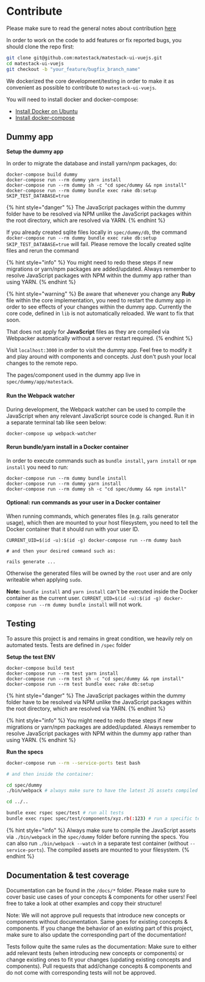 # Contribute

Please make sure to read the general notes about contribution [here](https://docs.matestack.io/about/community-team/contribute)

In order to work on the code to add features or fix reported bugs, you should clone the repo first:

```bash
git clone git@github.com:matestack/matestack-ui-vuejs.git
cd matestack-ui-vuejs
git checkout -b "your_feature/bugfix_branch_name"
```

We dockerized the core development/testing in order to make it as convenient as possible to contribute to `matestack-ui-vuejs`.

You will need to install docker and docker-compose:

* [Install Docker on Ubuntu](https://docs.docker.com/install/linux/docker-ce/ubuntu/#install-using-the-convenience-script)
* [Install docker-compose](https://docs.docker.com/compose/install/)

## Dummy app

**Setup the dummy app**

In order to migrate the database and install yarn/npm packages, do:

```
docker-compose build dummy
docker-compose run --rm dummy yarn install
docker-compose run --rm dummy sh -c "cd spec/dummy && npm install"
docker-compose run --rm dummy bundle exec rake db:setup SKIP_TEST_DATABASE=true
```

{% hint style="danger" %}
The JavaScript packages within the dummy folder have to be resolved via NPM unlike the JavaScript packages within the root directory, which are resolved via YARN.
{% endhint %}

If you already created sqlite files locally in `spec/dummy/db`, the command `docker-compose run --rm dummy bundle exec rake db:setup SKIP_TEST_DATABASE=true` will fail. Please remove the locally created sqlite files and rerun the command

{% hint style="info" %}
You might need to redo these steps if new migrations or yarn/npm packages are added/updated. Always remember to resolve JavaScript packages with NPM within the dummy app rather than using YARN.
{% endhint %}

{% hint style="warning" %}
Be aware that whenever you change any **Ruby** file within the core implementation, you need to restart the dummy app in order to see effects of your changes within the dummy app. Currently the core code, defined in `lib` is not automatically reloaded. We want to fix that soon.

That does not apply for **JavaScript** files as they are compiled via Webpacker automatically without a server restart required.
{% endhint %}

Visit `localhost:3000` in order to visit the dummy app. Feel free to modify it and play around with components and concepts. Just don't push your local changes to the remote repo.

The pages/component used in the dummy app live in `spec/dummy/app/matestack`.

#### Run the Webpack watcher

During development, the Webpack watcher can be used to compile the JavaScript when any relevant JavaScript source code is changed. Run it in a separate terminal tab like seen below:

```
docker-compose up webpack-watcher
```

#### Rerun bundle/yarn install in a Docker container

In order to execute commands such as `bundle install`, `yarn install` or `npm install` you need to run:

```
docker-compose run --rm dummy bundle install
docker-compose run --rm dummy yarn install
docker-compose run --rm dummy sh -c "cd spec/dummy && npm install"
```

#### Optional: run commands as your user in a Docker container

When running commands, which generates files (e.g. rails generator usage), which then are mounted to your host filesystem, you need to tell the Docker container that it should run with your user ID.

```
CURRENT_UID=$(id -u):$(id -g) docker-compose run --rm dummy bash

# and then your desired command such as:

rails generate ...
```

Otherwise the generated files will be owned by the `root` user and are only writeable when applying `sudo`.

**Note:** `bundle install` and `yarn install` can't be executed inside the Docker container as the current user. `CURRENT_UID=$(id -u):$(id -g) docker-compose run --rm dummy bundle install` will not work.

## Testing

To assure this project is and remains in great condition, we heavily rely on automated tests. Tests are defined in `/spec` folder

**Setup the test ENV**

```
docker-compose build test
docker-compose run --rm test yarn install
docker-compose run --rm test sh -c "cd spec/dummy && npm install"
docker-compose run --rm test bundle exec rake db:setup
```

{% hint style="danger" %}
The JavaScript packages within the dummy folder have to be resolved via NPM unlike the JavaScript packages within the root directory, which are resolved via YARN.
{% endhint %}

{% hint style="info" %}
You might need to redo these steps if new migrations or yarn/npm packages are added/updated. Always remember to resolve JavaScript packages with NPM within the dummy app rather than using YARN.
{% endhint %}

**Run the specs**

```bash
docker-compose run --rm --service-ports test bash

# and then inside the container:

cd spec/dummy
./bin/webpack # always make sure to have the latest JS assets compiled

cd ../..

bundle exec rspec spec/test # run all tests
bundle exec rspec spec/test/components/xyz.rb(:123) # run a specific test (:line_number)
```

{% hint style="info" %}
Always make sure to compile the JavaScript assets via `./bin/webpack` in the `spec/dummy` folder before running the specs. You can also run `./bin/webpack --watch` in a separate test container (without `--service-ports`). The compiled assets are mounted to your filesystem.
{% endhint %}

## Documentation & test coverage

Documentation can be found in the `/docs/*` folder. Please make sure to cover basic use cases of your concepts & components for other users! Feel free to take a look at other examples and copy their structure!

Note: We will not approve pull requests that introduce new concepts or components without documentation. Same goes for existing concepts & components. If you change the behavior of an existing part of this project, make sure to also update the corresponding part of the documentation!

Tests follow quite the same rules as the documentation: Make sure to either add relevant tests (when introducing new concepts or components) or change existing ones to fit your changes (updating existing concepts and components). Pull requests that add/change concepts & components and do not come with corresponding tests will not be approved.
